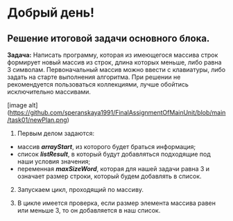 # Добрый день!

## Решение итоговой задачи основного блока.

**Задача:** Написать программу, которая из имеющегося массива строк формирует новый массив из строк, длина которых меньше, либо равна 3 символам. Первоначальный массив можно ввести с клавиатуры, либо задать на старте выполнения алгоритма. При решении не рекомендуется пользоваться коллекциями, лучше обойтись исключительно массивами.

[image alt] (https://github.com/speranskaya1991/FinalAssignmentOfMainUnit/blob/main/task01/newPlan.png)

1. Первым делом задаются:

- массив **_arrayStart_**, из которого будет браться информация;
- список **_listResult_**, в который будут добавляться подходящие под наши условия значения;
- переменная **_maxSizeWord_**, которая для нашей задачи равна 3 и означает размер строки, который будем добавлять в список.

2. Запускаем цикл, проходящий по массиву.

3. В цикле имеется проверка, если размер элемента массива равен или меньше 3, то он добавляется в наш список.
